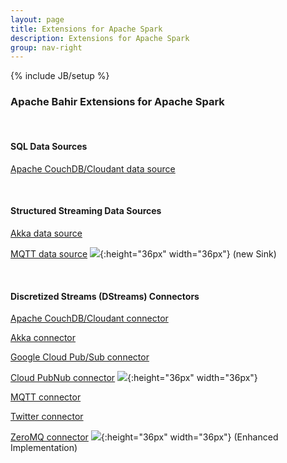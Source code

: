 ```yaml
---
layout: page
title: Extensions for Apache Spark
description: Extensions for Apache Spark
group: nav-right
---
```

<!--
{% comment %}
Licensed to the Apache Software Foundation (ASF) under one or more
contributor license agreements.  See the NOTICE file distributed with
this work for additional information regarding copyright ownership.
The ASF licenses this file to you under the Apache License, Version 2.0
(the "License"); you may not use this file except in compliance with
the License.  You may obtain a copy of the License at

http://www.apache.org/licenses/LICENSE-2.0

Unless required by applicable law or agreed to in writing, software
distributed under the License is distributed on an "AS IS" BASIS,
WITHOUT WARRANTIES OR CONDITIONS OF ANY KIND, either express or implied.
See the License for the specific language governing permissions and
limitations under the License.
{% endcomment %}
-->

{% include JB/setup %}

### Apache Bahir Extensions for Apache Spark

<br/>

#### SQL  Data Sources

[Apache CouchDB/Cloudant data source](../spark-sql-cloudant)

<br/>

#### Structured Streaming Data Sources

[Akka data source](../spark-sql-streaming-akka)

[MQTT data source](../spark-sql-streaming-mqtt) ![](/assets/themes/apache-clean/img/new-black.png){:height="36px" width="36px"} (new Sink)

<br/>

#### Discretized Streams (DStreams) Connectors

[Apache CouchDB/Cloudant connector](../spark-sql-cloudant)

[Akka connector](../spark-streaming-akka)

[Google Cloud Pub/Sub connector](../spark-streaming-pubsub)

[Cloud PubNub connector](../spark-streaming-pubnub) ![](/assets/themes/apache-clean/img/new-black.png){:height="36px" width="36px"}

[MQTT connector](../spark-streaming-mqtt)

[Twitter connector](../spark-streaming-twitter)

[ZeroMQ connector](../spark-streaming-zeromq) ![](/assets/themes/apache-clean/img/new-black.png){:height="36px" width="36px"} (Enhanced Implementation)
